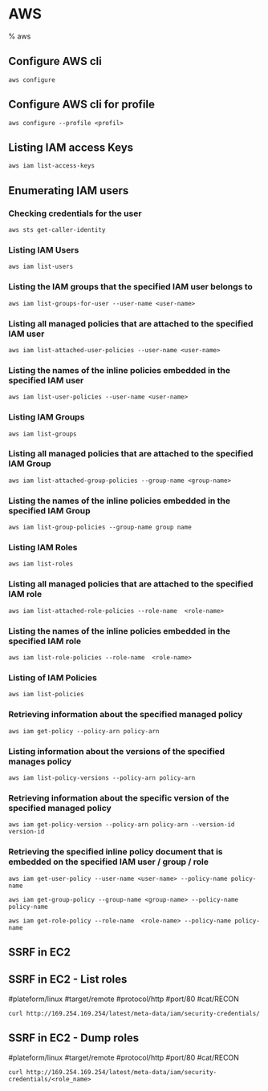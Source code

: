 # AWS

% aws

## Configure AWS cli

```
aws configure
```

## Configure AWS cli for profile

```
aws configure --profile <profil>
```

## Listing IAM access Keys

```
aws iam list-access-keys
```

## Enumerating IAM users

### Checking credentials for the user

```
aws sts get-caller-identity
```

### Listing IAM Users

```
aws iam list-users
```

### Listing the IAM groups that the specified IAM user belongs to 

```
aws iam list-groups-for-user --user-name <user-name>
```

### Listing all managed policies that are attached to the specified IAM user 

```
aws iam list-attached-user-policies --user-name <user-name>
```

### Listing the names of the inline policies embedded in the specified IAM user 

```
aws iam list-user-policies --user-name <user-name>
```

### Listing IAM Groups

```
aws iam list-groups
```

### Listing all managed policies that are attached to the specified IAM Group 

```
aws iam list-attached-group-policies --group-name <group-name>
```

### Listing the names of the inline policies embedded in the specified IAM Group

```
aws iam list-group-policies --group-name group name
```

### Listing IAM Roles

```
aws iam list-roles
```

### Listing all managed policies that are attached to the specified IAM role 

```
aws iam list-attached-role-policies --role-name  <role-name>
```

### Listing the names of the inline policies embedded in the specified IAM role 

```
aws iam list-role-policies --role-name  <role-name>
```

### Listing of IAM Policies

```
aws iam list-policies
```

### Retrieving information about the specified managed policy 

```
aws iam get-policy --policy-arn policy-arn
```

### Listing information about the versions of the specified manages policy 

```
aws iam list-policy-versions --policy-arn policy-arn
```

### Retrieving information about the specific version of the specified managed policy 

```
aws iam get-policy-version --policy-arn policy-arn --version-id version-id
```

### Retrieving the specified inline policy document that is embedded on the specified IAM user / group / role 

```
aws iam get-user-policy --user-name <user-name> --policy-name policy-name

aws iam get-group-policy --group-name <group-name> --policy-name policy-name

aws iam get-role-policy --role-name  <role-name> --policy-name policy-name
```

## SSRF in EC2

## SSRF in EC2 - List roles
#plateform/linux #target/remote #protocol/http #port/80 #cat/RECON
```
curl http://169.254.169.254/latest/meta-data/iam/security-credentials/
```

## SSRF in EC2 - Dump roles
#plateform/linux #target/remote #protocol/http #port/80 #cat/RECON
```
curl http://169.254.169.254/latest/meta-data/iam/security-credentials/<role_name>
```
